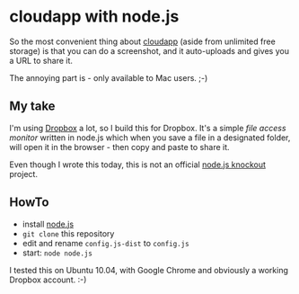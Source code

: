 # cloudapp with node.js

So the most convenient thing about [cloudapp][] (aside from unlimited free storage) is that you can do a screenshot, and it auto-uploads and gives you a URL to share it.

The annoying part is - only available to Mac users. ;-)

## My take

I'm using [Dropbox][] a lot, so I build this for Dropbox. It's a simple _file access monitor_ written in node.js which when you save a file in a designated folder, will open it in the browser - then copy and paste to share it.

Even though I wrote this today, this is not an official [node.js knockout][ko] project.

## HowTo

 * install [node.js][nodejs]
 * `git clone` this repository
 * edit and rename `config.js-dist` to `config.js`
 * start: `node node.js`

I tested this on Ubuntu 10.04, with Google Chrome and obviously a working Dropbox account. :-)

[cloudapp]: http://www.getcloudapp.com/
[nodejs]: http://nodejs.org/#build
[Dropbox]: http://www.dropbox.com/referrals/NTI2MTQzOTg5
[ko]: http://nodeknockout.com/